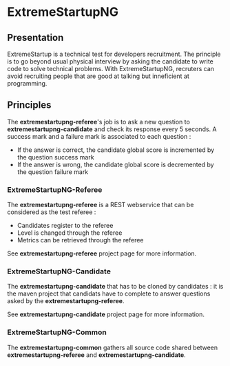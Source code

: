 # ExtremeStartupNG

## Presentation

ExtremeStartup is a technical test for developers recruitment.
The principle is to go beyond usual physical interview by asking the candidate to write code to solve technical problems.
With ExtremeStartupNG, recruters can avoid recruiting people that are good at talking but inneficient at programming.

## Principles

The **extremestartupng-referee**'s job is to ask a new question to **extremestartupng-candidate** and check its response every 5 seconds.
A success mark and a failure mark is associated to each question :
- If the answer is correct, the candidate global score is incremented by the question success mark
- If the answer is wrong, the candidate global score is decremented by the question failure mark

### ExtremeStartupNG-Referee

The **extremestartupng-referee** is a REST webservice that can be considered as the test referee :
- Candidates register to the referee
- Level is changed through the referee
- Metrics can be retrieved through the referee

See **extremestartupng-referee** project page for more information.

### ExtremeStartupNG-Candidate

The **extremestartupng-candidate** that has to be cloned by candidates : it is the maven project that candidats have to complete to answer questions asked by the **extremestartupng-referee**.

See **extremestartupng-candidate** project page for more information.

### ExtremeStartupNG-Common

The **extremestartupng-common** gathers all source code shared between **extremestartupng-referee** and **extremestartupng-candidate**.
